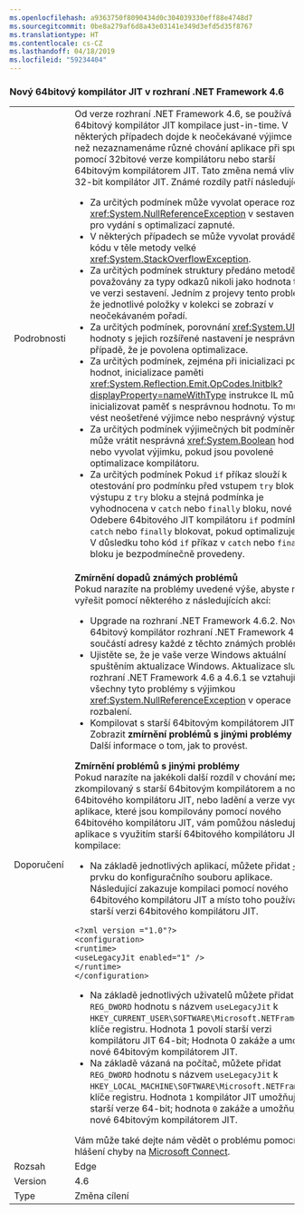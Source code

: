 ```yaml
---
ms.openlocfilehash: a9363750f8090434d0c304039330eff88e4748d7
ms.sourcegitcommit: 0be8a279af6d8a43e03141e349d3efd5d35f8767
ms.translationtype: HT
ms.contentlocale: cs-CZ
ms.lasthandoff: 04/18/2019
ms.locfileid: "59234404"
---
```

### <a name="new-64-bit-jit-compiler-in-the-net-framework-46"></a>Nový 64bitový kompilátor JIT v rozhraní .NET Framework 4.6

|   |   |
|---|---|
|Podrobnosti|Od verze rozhraní .NET Framework 4.6, se používá nový 64bitový kompilátor JIT kompilace just-in-time. V některých případech dojde k neočekávané výjimce nebo než nezaznamenáme různé chování aplikace při spuštění pomocí 32bitové verze kompilátoru nebo starší 64bitovým kompilátorem JIT. Tato změna nemá vliv na 32-bit kompilátor JIT. Známé rozdíly patří následující:<ul><li>Za určitých podmínek může vyvolat operace rozbalení <xref:System.NullReferenceException> v sestaveních pro vydání s optimalizací zapnuté.</li><li>V některých případech se může vyvolat provádění kódu v těle metody velké <xref:System.StackOverflowException>.</li><li>Za určitých podmínek struktury předáno metodě, jsou považovány za typy odkazů nikoli jako hodnota typy ve verzi sestavení. Jedním z projevy tento problém je, že jednotlivé položky v kolekci se zobrazí v neočekávaném pořadí.</li><li>Za určitých podmínek, porovnání <xref:System.UInt16> hodnoty s jejich rozšířené nastavení je nesprávné v případě, že je povolena optimalizace.</li><li>Za určitých podmínek, zejména při inicializaci pole hodnot, inicializace paměti <xref:System.Reflection.Emit.OpCodes.Initblk?displayProperty=nameWithType> instrukce IL může inicializovat paměť s nesprávnou hodnotu. To může vést neošetřené výjimce nebo nesprávný výstup.</li><li>Za určitých podmínek výjimečných bit podmíněný test může vrátit nesprávná <xref:System.Boolean> hodnotu nebo vyvolat výjimku, pokud jsou povolené optimalizace kompilátoru.</li><li>Za určitých podmínek Pokud <code>if</code> příkaz slouží k otestování pro podmínku před vstupem <code>try</code> bloku a ve výstupu z <code>try</code> bloku a stejná podmínka je vyhodnocena v <code>catch</code> nebo <code>finally</code> bloku, nové Odebere 64bitového JIT kompilátoru <code>if</code> podmínky z <code>catch</code> nebo <code>finally</code> blokovat, pokud optimalizuje kód. V důsledku toho kód <code>if</code> příkaz v <code>catch</code> nebo <code>finally</code> bloku je bezpodmínečně provedeny.</li></ul>|
|Doporučení|<strong>Zmírnění dopadů známých problémů</strong> <br/> Pokud narazíte na problémy uvedené výše, abyste mohli vyřešit pomocí některého z následujících akcí:<ul><li>Upgrade na rozhraní .NET Framework 4.6.2. Nový 64bitový kompilátor rozhraní .NET Framework 4.6.2 je součástí adresy každé z těchto známých problémů.</li><li>Ujistěte se, že je vaše verze Windows aktuální spuštěním aktualizace Windows. Aktualizace služeb rozhraní .NET Framework 4.6 a 4.6.1 se vztahují na všechny tyto problémy s výjimkou <xref:System.NullReferenceException> v operace rozbalení.</li><li>Kompilovat s starší 64bitovým kompilátorem JIT. Zobrazit <strong>zmírnění problémů s jinými problémy</strong> části Další informace o tom, jak to provést.</li></ul><strong>Zmírnění problémů s jinými problémy</strong> <br/> Pokud narazíte na jakékoli další rozdíl v chování mezi kód zkompilovaný s starší 64bitovým kompilátorem a nového 64bitového kompilátoru JIT, nebo ladění a verze vydání aplikace, které jsou kompilovány pomocí nového 64bitového kompilátoru JIT, vám pomůžou následující aplikace s využitím starší 64bitového kompilátoru JIT kompilace:<ul><li>Na základě jednotlivých aplikací, můžete přidat [ < ](~/docs/framework/configure-apps/file-schema/runtime/uselegacyjit-element.md) prvku do konfiguračního souboru aplikace. Následující zakazuje kompilaci pomocí nového 64bitového kompilátoru JIT a místo toho používá starší verzi 64bitového kompilátoru JIT.</li></ul><pre><code class="lang-xml">&lt;?xml version =&quot;1.0&quot;?&gt;&#13;&#10;&lt;configuration&gt;&#13;&#10;&lt;runtime&gt;&#13;&#10;&lt;useLegacyJit enabled=&quot;1&quot; /&gt;&#13;&#10;&lt;/runtime&gt;&#13;&#10;&lt;/configuration&gt;&#13;&#10;</code></pre><ul><li>Na základě jednotlivých uživatelů můžete přidat <code>REG_DWORD</code> hodnotu s názvem <code>useLegacyJit</code> k <code>HKEY_CURRENT_USER\SOFTWARE\Microsoft\.NETFramework</code> klíče registru. Hodnota 1 povolí starší verzi kompilátoru JIT 64-bit; Hodnota 0 zakáže a umožňuje nové 64bitovým kompilátorem JIT.</li><li>Na základě vázaná na počítač, můžete přidat <code>REG_DWORD</code> hodnotu s názvem <code>useLegacyJit</code> k <code>HKEY_LOCAL_MACHINE\SOFTWARE\Microsoft\.NETFramework</code> klíče registru. Hodnota <code>1</code> kompilátor JIT umožňuje starší verze 64-bit; hodnota <code>0</code> zakáže a umožňuje nové 64bitovým kompilátorem JIT.</li></ul>Vám může také dejte nám vědět o problému pomocí hlášení chyby na [Microsoft Connect](https://connect.microsoft.com/VisualStudio).|
|Rozsah|Edge|
|Version|4.6|
|Type|Změna cílení|
